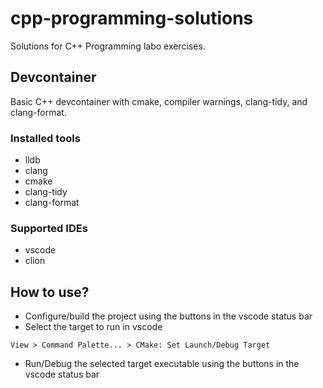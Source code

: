 # cpp-programming-solutions

Solutions for C++ Programming labo exercises.

## Devcontainer

Basic C++ devcontainer with cmake, compiler warnings, clang-tidy, and clang-format.

### Installed tools

* lldb
* clang
* cmake
* clang-tidy
* clang-format

### Supported IDEs

* vscode
* clion

## How to use?

* Configure/build the project using the buttons in the vscode status bar
* Select the target to run in vscode

```text
View > Command Palette... > CMake: Set Launch/Debug Target
```

* Run/Debug the selected target executable using the buttons in the vscode status bar
